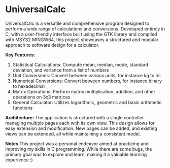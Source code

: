# UniversalCalc

UniversalCalc is a versatile and comprehensive program designed to perform a wide range of calculations and conversions. Developed entirely in C, with a user-friendly interface built using the GTK library and compiled with MSYS2 MINGW64, this project showcases a structured and modular approach to software design for a calculator.

**Key Features:**
1. Statistical Calculations: Compute mean, median, mode, standard deviation, and variance from a list of numbers
2. Unit Conversions: Convert between various units, for instance kg to ml
3. Numerical Conversions: Convert between numbers, for instance binary to hexadecimal
4. Matrix Operations: Perform matrix multiplication, addition, and other operations on 3x3 matrices
5. General Calculator: Utilizes logarithmic, geometric and basic arithmetic functions

**Architecture:**
The application is structured with a single controller managing multiple pages each with its own view. This design allows for easy extension and modification. New pages can be added, and existing views can be extended, all while maintaining a consistent model.

**Notes**
This project was a personal endeavor aimed at practicing and improving my skills in C programming. While there are some bugs, the primary goal was to explore and learn, making it a valuable learning experience :)
